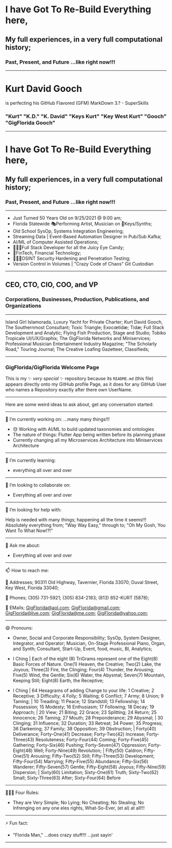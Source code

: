 # I have Got To Re-Build Everything here, 
## My full experiences, in a very full computational history; 
### Past, Present, and Future ...like right now!!!
---
# Kurt David Gooch
is perfecting his GitHub Flavored (GFM) MarkDown 3.? - SuperSkills
### "Kurt" "K.D." "K. David" "Keys Kurt" "Key West Kurt" "Gooch" "GigFlorida Gooch"

---
# I have Got To Re-Build Everything here, 
## My full experiences, in a very full computational history; 
### Past, Present, and Future ...like right now!!!
---

- Just Turned 50 Years Old on 9/25/2021 @ 9:00 am; 
- Florida Statewide 🎭Performing Artist, Musician on 🎹Keys/Synths; 
- Old School SysOp, Systems Integration Engineering; 
- Streaming Data | Event-Based Automation Designer in Pub/Sub Kafka; 
- AI/ML of Computer Assisted Operations; 
- 👨🏽‍💻Full Stack Developer for all the Juicy Eye Candy; 
- 🏦FinTech, Financial Technology; 
- 🧑🏽‍💻OSINT Security Hardening and Penetration Testing; 
- Version Control in Volumes | "Crazy Code of Chaos" Git Custodian

---
## CEO, CTO, CIO, COO, and VP 
### Corporations, Businesses, Production, Publications, and Organizations

---
Island Girl Islamorada, Luxury Yacht for Private Charter; Kurt David Gooch, The Southernmost Consultant; Toxic Triangle; Exocœtidæ; Tidæ; Full Stack Development and Analytic; Flying Fish Production, Stage and Studio; Tobiko Tropicale UI/UX/Graphix; The GigFlorida Networks and Miniservices; Professional Musician Entertainment Industry Magazine; "The Scholarly Road," Touring Journal; The Creative Loafing Gazetteer, Classifieds; 

---
### **GigFlorida/GigFlorida** Welcome Page
This is my ✨ _very special_ ✨ repository because its `README.md` (this file) appears directly onto my GitHub profile Page, as it does for any GitHub User who names a Repository exactly after there own UserName.

---
Here are some weird ideas to ask about, get any conversation started:

---
🔭 I’m currently working on: ...many many things!!!
- 😓 Working with AI/ML to build updated taxonomies and ontologies 
- The nature of things: Flutter App being written before its planning phase 
- Currently changing all my Microservices Architecture into Miniservices Architecture

---
🌱 I’m currently learning: 
- everything all over and over

---
👯 I’m looking to collaborate on: 
- Everything all over and over

---
🤔 I’m looking for help with: 

Help is needed with many things; happening all the time it seems!!! 
Absolutely everything from; "Way Way Easy," through to; "Oh My Gosh, You Want To What Now!?!"

---
💬 Ask me about: 
- Everything all over and over

---
📫 How to reach me: 

📇 Addresses; 90311 Old Highway, Tavernier, Florida  33070; Duval Street, Key West, Florida  33040; 

📱 Phones; (305) 731-5921; (305) 834-2183; (813) 852-KURT (5878); 

📧 EMails; GigFlorida@aol.com; GigFlorida@gmail.com; GigFlorida@live.com; GigFlorida@me.com; GigFlorida@yahoo.com; 

---
😄 Pronouns: 

- Owner, Social and Corporate Responsibility; SysOp, System Designer, Integrator, and Operator; Musician, On-Stage Professional Piano, Organ, and Synth; Consultant, Start-Up, Event, food, music, BI, Analytics; 

- I Ching | Each of the eight (8) TriGrams represent one of the Eight(8) Basic Forces of Nature.   One(1) Heaven, the Creative; Two(2) Lake, the Joyous; Three(3) Fire, the Clinging; Four(4) Thunder, the Arousing; Five(5) Wind, the Gentle; Six(6) Water, the Abysmal; Seven(7) Mountain, Keeping Still; Eight(8) Earth, the Receptive;

- I Ching | 64 Hexagrams of adding Change to your life:   1 Creative; 2 Receptive; 3 Difficulty; 4 Folly; 5 Waiting; 6 Conflict; 7 Army; 8 Union; 9 Taming; | 10 Treading; 11 Peace; 12 Standstill; 13 Fellowship; 14 Possession; 15 Modesty; 16 Enthusiasm; 17 Following; 18 Decay; 19 Approach; | 20 View; 21 Biting; 22 Grace; 23 Splitting; 24 Return; 25 Innocence; 26 Taming; 27 Mouth; 28 Preponderance; 29 Abysmal; | 30 Clinging; 31 Influence; 32 Duration; 33 Retreat; 34 Power; 35 Progress; 36 Darkening; 37 Family; 38 Opposition; 39 Obstruction; | Forty(40) Deliverance; Forty-One(41) Decrease; Forty-Two(42) Increase; Forty-Three(43) Resoluteness; Forty-Four(44) Coming; Forty-Five(45) Gathering; Forty-Six(46) Pushing; Forty-Seven(47) Oppression; Forty-Eight(48) Well; Forty-Nine(49) Revolution; | Fifty(50) Caldron; Fifty-One(51) Arousing; Fifty-Two(52) Still; Fifty-Three(53) Development; Fifty-Four(54) Marrying; Fifty-Five(55) Abundance; Fifty-Six(56) Wanderer; Fifty-Seven(57) Gentle; Fifty-Eight(58) Joyous; Fifty-Nine(59) Dispersion; | Sixty(60) Limitation; Sixty-One(61) Truth; Sixty-Two(62) Small; Sixty-Three(63) After; Sixty-Four(64) Before

---
👨🏽‍⚖️ Four Rules: 
- They are Very Simple; No Lying; No Cheating; No Stealing; No Infrenging on any one eles rights, What-So-Ever, (et al) at all!!!

---
⚡ Fun fact: 
- "Florida Man," ...does crazy stuff!!! ...just sayin'

---
